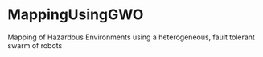 # MappingUsingGWO
Mapping of Hazardous Environments using a heterogeneous, fault tolerant swarm of robots
